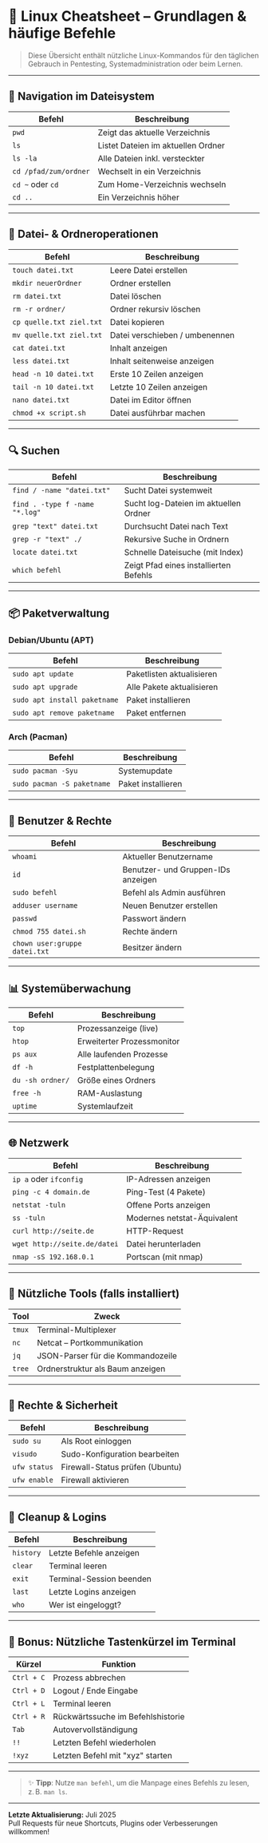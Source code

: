 # 🐧 Linux Cheatsheet – Grundlagen & häufige Befehle

> Diese Übersicht enthält nützliche Linux-Kommandos für den täglichen Gebrauch in Pentesting, Systemadministration oder beim Lernen.

---

## 📂 Navigation im Dateisystem

| Befehl                       | Beschreibung                          |
|------------------------------|---------------------------------------|
| `pwd`                        | Zeigt das aktuelle Verzeichnis        |
| `ls`                         | Listet Dateien im aktuellen Ordner    |
| `ls -la`                     | Alle Dateien inkl. versteckter        |
| `cd /pfad/zum/ordner`        | Wechselt in ein Verzeichnis           |
| `cd ~` oder `cd`             | Zum Home-Verzeichnis wechseln         |
| `cd ..`                      | Ein Verzeichnis höher                 |

---

## 📄 Datei- & Ordneroperationen

| Befehl                       | Beschreibung                              |
|------------------------------|-------------------------------------------|
| `touch datei.txt`            | Leere Datei erstellen                     |
| `mkdir neuerOrdner`          | Ordner erstellen                          |
| `rm datei.txt`               | Datei löschen                             |
| `rm -r ordner/`              | Ordner rekursiv löschen                   |
| `cp quelle.txt ziel.txt`     | Datei kopieren                            |
| `mv quelle.txt ziel.txt`     | Datei verschieben / umbenennen            |
| `cat datei.txt`              | Inhalt anzeigen                           |
| `less datei.txt`             | Inhalt seitenweise anzeigen               |
| `head -n 10 datei.txt`       | Erste 10 Zeilen anzeigen                  |
| `tail -n 10 datei.txt`       | Letzte 10 Zeilen anzeigen                 |
| `nano datei.txt`             | Datei im Editor öffnen                    |
| `chmod +x script.sh`         | Datei ausführbar machen                   |

---

## 🔍 Suchen

| Befehl                               | Beschreibung                              |
|--------------------------------------|-------------------------------------------|
| `find / -name "datei.txt"`           | Sucht Datei systemweit                    |
| `find . -type f -name "*.log"`       | Sucht log-Dateien im aktuellen Ordner     |
| `grep "text" datei.txt`              | Durchsucht Datei nach Text                |
| `grep -r "text" ./`                  | Rekursive Suche in Ordnern                |
| `locate datei.txt`                   | Schnelle Dateisuche (mit Index)           |
| `which befehl`                       | Zeigt Pfad eines installierten Befehls    |

---

## 📦 Paketverwaltung

### Debian/Ubuntu (APT)

| Befehl                         | Beschreibung                           |
|--------------------------------|----------------------------------------|
| `sudo apt update`              | Paketlisten aktualisieren              |
| `sudo apt upgrade`             | Alle Pakete aktualisieren              |
| `sudo apt install paketname`   | Paket installieren                     |
| `sudo apt remove paketname`    | Paket entfernen                        |

### Arch (Pacman)

| Befehl                         | Beschreibung                           |
|--------------------------------|----------------------------------------|
| `sudo pacman -Syu`             | Systemupdate                           |
| `sudo pacman -S paketname`     | Paket installieren                     |

---

## 👤 Benutzer & Rechte

| Befehl                             | Beschreibung                             |
|------------------------------------|------------------------------------------|
| `whoami`                           | Aktueller Benutzername                   |
| `id`                               | Benutzer- und Gruppen-IDs anzeigen       |
| `sudo befehl`                      | Befehl als Admin ausführen               |
| `adduser username`                 | Neuen Benutzer erstellen                 |
| `passwd`                           | Passwort ändern                          |
| `chmod 755 datei.sh`               | Rechte ändern                            |
| `chown user:gruppe datei.txt`      | Besitzer ändern                          |

---

## 📊 Systemüberwachung

| Befehl                 | Beschreibung                          |
|------------------------|---------------------------------------|
| `top`                  | Prozessanzeige (live)                 |
| `htop`                 | Erweiterter Prozessmonitor            |
| `ps aux`               | Alle laufenden Prozesse               |
| `df -h`                | Festplattenbelegung                   |
| `du -sh ordner/`       | Größe eines Ordners                   |
| `free -h`              | RAM-Auslastung                        |
| `uptime`               | Systemlaufzeit                        |

---

## 🌐 Netzwerk

| Befehl                       | Beschreibung                            |
|------------------------------|-----------------------------------------|
| `ip a` oder `ifconfig`       | IP-Adressen anzeigen                    |
| `ping -c 4 domain.de`        | Ping-Test (4 Pakete)                    |
| `netstat -tuln`              | Offene Ports anzeigen                   |
| `ss -tuln`                   | Modernes netstat-Äquivalent             |
| `curl http://seite.de`       | HTTP-Request                            |
| `wget http://seite.de/datei` | Datei herunterladen                     |
| `nmap -sS 192.168.0.1`       | Portscan (mit nmap)                     |

---

## 🧰 Nützliche Tools (falls installiert)

| Tool       | Zweck                                    |
|------------|------------------------------------------|
| `tmux`     | Terminal-Multiplexer                     |
| `nc`       | Netcat – Portkommunikation               |
| `jq`       | JSON-Parser für die Kommandozeile        |
| `tree`     | Ordnerstruktur als Baum anzeigen         |

---

## 🔐 Rechte & Sicherheit

| Befehl                       | Beschreibung                          |
|------------------------------|---------------------------------------|
| `sudo su`                    | Als Root einloggen                    |
| `visudo`                     | Sudo-Konfiguration bearbeiten         |
| `ufw status`                 | Firewall-Status prüfen (Ubuntu)       |
| `ufw enable`                 | Firewall aktivieren                   |

---

## 🧹 Cleanup & Logins

| Befehl                  | Beschreibung                         |
|------------------------|---------------------------------------|
| `history`              | Letzte Befehle anzeigen               |
| `clear`                | Terminal leeren                      |
| `exit`                 | Terminal-Session beenden             |
| `last`                 | Letzte Logins anzeigen               |
| `who`                  | Wer ist eingeloggt?                  |

---

## 🧠 Bonus: Nützliche Tastenkürzel im Terminal

| Kürzel           | Funktion                                 |
|------------------|------------------------------------------|
| `Ctrl + C`       | Prozess abbrechen                        |
| `Ctrl + D`       | Logout / Ende Eingabe                    |
| `Ctrl + L`       | Terminal leeren                          |
| `Ctrl + R`       | Rückwärtssuche im Befehlshistorie        |
| `Tab`            | Autovervollständigung                    |
| `!!`             | Letzten Befehl wiederholen               |
| `!xyz`           | Letzten Befehl mit "xyz" starten         |

---

> ✨ **Tipp**: Nutze `man befehl`, um die Manpage eines Befehls zu lesen, z. B. `man ls`.

---

**Letzte Aktualisierung:** Juli 2025  
Pull Requests für neue Shortcuts, Plugins oder Verbesserungen willkommen!